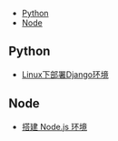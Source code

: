 <!-- TOC -->

- [Python](#python)
- [Node](#node)

<!-- /TOC -->

## Python
- [Linux下部署Django环境](./python/Linux下部署Django环境.md)

## Node
- [搭建 Node.js 环境](./node/搭建Node.js环境.md)